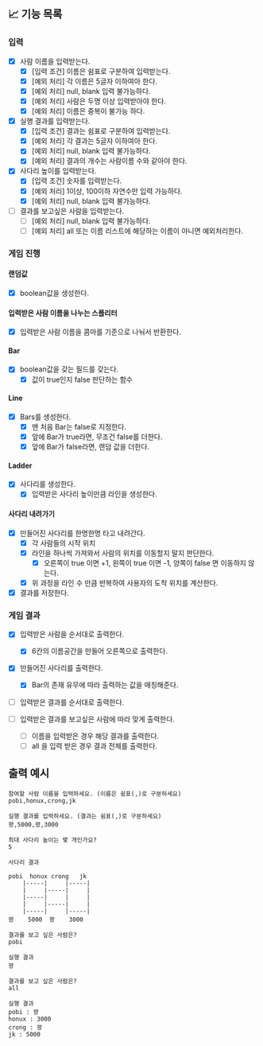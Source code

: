 ## 📈 기능 목록

### 입력

- [x] 사람 이름을 입력받는다.
  - [x] [입력 조건] 이름은 쉼표로 구분하여 입력받는다.
  - [x] [예외 처리] 각 이름은 5글자 이하여아 한다.
  - [x] [예외 처리] null, blank 입력 불가능하다.
  - [x] [예외 처리] 사람은 두명 이상 입력받아야 한다.
  - [x] [예외 처리] 이름은 중복이 불가능 하다.

- [x] 실행 결과를 입력받는다.
  - [x] [입력 조건] 결과는 쉼표로 구분하여 입력받는다.
  - [x] [예외 처리] 각 결과는 5글자 이하여아 한다.
  - [x] [예외 처리] null, blank 입력 불가능하다.
  - [x] [예외 처리] 결과의 개수는 사람이름 수와 같아야 한다.

- [x] 사다리 높이를 입력받는다.
  - [x] [입력 조건] 숫자를 입력받는다.
  - [x] [예외 처리] 1이상, 100이하 자연수만 입력 가능하다.
  - [x] [예외 처리] null, blank 입력 불가능하다.

- [ ] 결과를 보고싶은 사람을 입력받는다.
  - [ ] [예외 처리] null, blank 입력 불가능하다.
  - [ ] [예외 처리] all 또는 이름 리스트에 해당하는 이름이 아니면 예외처리한다.

### 게임 진행

#### 랜덤값

- [x] boolean값을 생성한다.

#### 입력받은 사람 이름을 나누는 스플리터

- [x] 입력받은 사람 이름을 콤마를 기준으로 나눠서 반환한다.

#### Bar

-[x] boolean값을 갖는 필드를 갖는다.
  - [x] 값이 true인지 false 판단하는 함수

#### Line

- [x] Bars를 생성한다.
  - [x] 맨 처음 Bar는 false로 지정한다.
  - [x] 앞에 Bar가 true라면, 무조건 false를 더한다.
  - [x] 앞에 Bar가 false라면, 랜덤 값을 더한다.

#### Ladder

- [x] 사다리를 생성한다.
  - [x] 입력받은 사다리 높이만큼 라인을 생성한다.

#### 사다리 내려가기

- [x] 만들어진 사다리를 한명한명 타고 내려간다.
  - [x] 각 사람들의 시작 위치
  - [x] 라인을 하나씩 가져와서 사람의 위치를 이동할지 말지 판단한다.
    - [x] 오른쪽이 true 이면 +1, 왼쪽이 true 이면 -1, 양쪽이 false 면 이동하지 않는다.
  - [x] 위 과정을 라인 수 만큼 반복하여 사용자의 도착 위치를 계산한다.

- [x] 결과를 저장한다.

### 게임 결과

- [x] 입력받은 사람을 순서대로 출력한다.
  - [x] 6칸의 이름공간을 만들어 오른쪽으로 출력한다.

- [x] 만들어진 사다리를 출력한다.
  - [x] Bar의 존재 유무에 따라 출력하는 값을 매칭해준다.

- [ ] 입력받은 결과를 순서대로 출력한다.

- [ ] 입력받은 결과를 보고싶은 사람에 따라 맞게 출력한다.
  - [ ] 이름을 입력받은 경우 해당 결과를 출력한다.
  - [ ] all 을 입력 받은 경우 결과 전체를 출력한다.

## 출력 예시

```
참여할 사람 이름을 입력하세요. (이름은 쉼표(,)로 구분하세요)
pobi,honux,crong,jk

실행 결과를 입력하세요. (결과는 쉼표(,)로 구분하세요)
꽝,5000,꽝,3000

최대 사다리 높이는 몇 개인가요?
5

사다리 결과

pobi  honux crong   jk
    |-----|     |-----|
    |     |-----|     |
    |-----|     |     |
    |     |-----|     |
    |-----|     |-----|
꽝    5000  꽝    3000

결과를 보고 싶은 사람은?
pobi

실행 결과
꽝

결과를 보고 싶은 사람은?
all

실행 결과
pobi : 꽝
honux : 3000
crong : 꽝
jk : 5000
    
```

